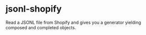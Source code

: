 jsonl-shopify
=============

Read a JSONL file from Shopify and gives you a generator yielding composed and completed objects.
